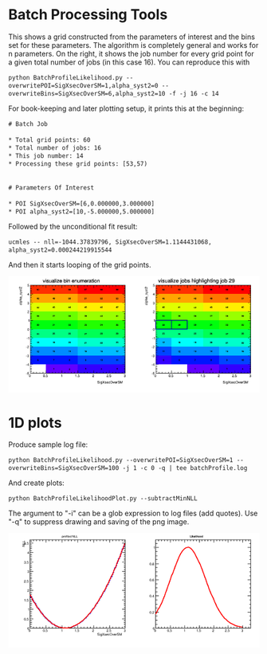 
# Batch Processing Tools

This shows a grid constructed from the parameters of interest and the bins set for 
these parameters. The algorithm is completely general and works for n parameters.
On the right, it shows the job number for every grid point for a given total number 
of jobs (in this case 16).
You can reproduce this with

```
python BatchProfileLikelihood.py --overwritePOI=SigXsecOverSM=1,alpha_syst2=0 --overwriteBins=SigXsecOverSM=6,alpha_syst2=10 -f -j 16 -c 14
```

For book-keeping and later plotting setup, it prints this at the beginning:

```
# Batch Job

* Total grid points: 60
* Total number of jobs: 16
* This job number: 14
* Processing these grid points: [53,57)


# Parameters Of Interest

* POI SigXsecOverSM=[6,0.000000,3.000000]
* POI alpha_syst2=[10,-5.000000,5.000000]
```

Followed by the unconditional fit result:

```
ucmles -- nll=-1044.37839796, SigXsecOverSM=1.1144431068, alpha_syst2=0.000244219915544
```

And then it starts looping of the grid points.

![binEnumeration](images/binEnumeration2D.png)


# 1D plots

Produce sample log file:

```
python BatchProfileLikelihood.py --overwritePOI=SigXsecOverSM=1 --overwriteBins=SigXsecOverSM=100 -j 1 -c 0 -q | tee batchProfile.log
```

And create plots:

```
python BatchProfileLikelihoodPlot.py --subtractMinNLL
```

The argument to "-i" can be a glob expression to log files (add quotes). Use "-q" to 
suppress drawing and saving of the png image.

![pl1D](images/batchProfileLikelihood1D.png)

